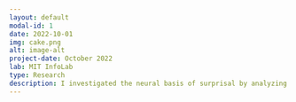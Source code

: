 ```yaml
---
layout: default
modal-id: 1
date: 2022-10-01
img: cake.png
alt: image-alt
project-date: October 2022
lab: MIT InfoLab
type: Research
description: I investigated the neural basis of surprisal by analyzing relationship between cognitive activity and surprisal scores, given 55h+ of intracranial recordings and annotated treebank. In this project, we computed word probabilities for our surprisal scores using LSTM, n-gram, and GPT-2 models.
---
```

